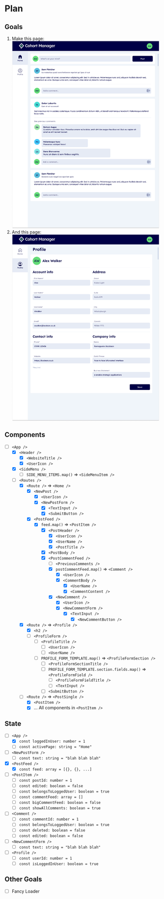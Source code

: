 # Plan

## Goals

1. Make this page:
   ![finished main page](../_assets/dashboard.png)
2. And this page:
   ![finished profile page](../_assets/profile.png)
## Components

- [ ] `<App />`
	- [x] `<Header />`
		- [x] `<WebsiteTitle />`
		- [x] `<UserIcon />`
	- [x] `<SideMenu />`
		- [ ] `SIDE_MENU_ITEMS.map()` => `<SideMenuItem />`
	- [ ] `<Routes />`
		- [x] `<Route />` => `<Home />`
			- [x] `<NewPost />`
				- [x] `<UserIcon />`
				- [x] `<NewPostForm />`
					- [x] `<TextInput />`
					- [x] `<SubmitButton />`
			- [x] `<PostFeed />`
				- [x] `feed.map()` => `<PostItem />`
					- [x] `<PostHeader />`
						- [x] `<UserIcon />`
						- [x] `<UserName />`
						- [x] `<PostTitle />`
					- [x] `<PostBody />`
					- [x] `<PostCommentFeed />`
						- [ ] `<PreviousComments />`
						- [x] `postCommentFeed.map()` => `<Comment />`
							- [x] `<UserIcon />`
							- [x] `<CommentBody />`
								- [x] `<UserName />`
								- [x] `<CommentContent />`
						- [x] `<NewComment />`
							- [x] `<UserIcon />`
							- [x] `<NewCommentForm />`
								- [x] `<TextInput />`
									- [x] `<NewCommentButton />`
		- [x] `<Route />` =>  `<Profile />`
			- [x] `<h2 />`
			- [ ] `<ProfileForm />`
				- [ ] `<ProfileTitle />`
					- [ ] `<UserIcon />`
					- [ ] `<UserName />`
				- [ ] `PROFILE_FORM_TEMPLATE.map()` => `<ProfileFormSection />`
					- [ ] `<ProfileFormSectionTitle />`
					- [ ] `PROFILE_FORM_TEMPLATE.section.fields.map()` => `<ProfileFormField />`
						- [ ] `<ProfileFormFieldTitle />`
						- [ ] `<TextInput />`
					- [ ] `<SubmitButton />`
		- [ ] `<Route />` => `<PostSingle />`
			- [x] `<PostItem />`
			- [x] ... All components in `<PostItem />`
## State

- [ ] `<App />`
	- [x] `const loggedInUser: number = 1`
	- [ ] `const activePage: string = "Home"`
- [ ] `<NewPostForm />`
	- [ ] `const text: string = "blah blah blah"`
- [x] `<PostFeed />`
	- [x] `const feed: array = [{}, {}, ...]`
- [ ] `<PostItem />`
	- [ ] `const postId: number = 1`
	- [ ] `const edited: boolean = false`
	- [ ] `const belongsToLoggedUser: boolean = true`
	- [ ] `const commentFeed: array = []`
	- [ ] `const bigCommentFeed: boolean = false`
	- [ ] `const showAllComments: boolean = true`
- [ ] `<Comment />` 
	- [ ] `const commentId: number = 1`
	- [ ] `const belongsToLoggedUser: boolean = true`
	- [ ] `const deleted: boolean = false`
	- [ ] `const edited: boolean = false`
- [ ] `<NewCommentForm />`
	- [ ] `const text: string = "blah blah blah"`
- [ ] `<Profile />`
	- [ ] `const userId: number = 1`
	- [ ] `const isLoggedInUser: boolean = true`

## Other Goals
- [ ] Fancy Loader